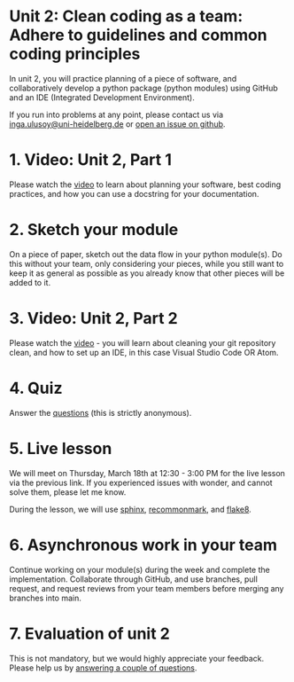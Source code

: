 # Unit 2: Clean coding as a team: Adhere to guidelines and common coding principles

In unit 2, you will practice planning of a piece of software, and collaboratively develop a python package (python modules) using GitHub and an IDE (Integrated Development Environment).

If you run into problems at any point, please contact us via inga.ulusoy@uni-heidelberg.de or [open an issue on github](https://docs.github.com/en/github/managing-your-work-on-github/creating-an-issue).

# 1. Video: Unit 2, Part 1
Please watch the [video](https://youtu.be/DlvdckeZve8) to learn about planning your software, best coding practices, and how you can use a docstring for your documentation.

# 2. Sketch your module
On a piece of paper, sketch out the data flow in your python module(s). Do this without your team, only considering your pieces, while you still want to keep it as general as possible as you already know that other pieces will be added to it.

# 3. Video: Unit 2, Part 2
Please watch the [video](https://youtu.be/tG2EZdlOXFA) - you will learn about cleaning your git repository clean, and how to set up an IDE, in this case Visual Studio Code OR Atom.

# 4. Quiz
Answer the [questions](https://forms.gle/b5Mn9Q7gs1EugViJ8) (this is strictly anonymous).

# 5. Live lesson
We will meet on Thursday, March 18th at 12:30 - 3:00 PM for the live lesson via the previous link. If you experienced issues with wonder, and cannot solve them, please let me know.

During the lesson, we will use [sphinx](https://www.sphinx-doc.org/en/master/), [recommonmark](https://recommonmark.readthedocs.io/en/latest/), and [flake8](https://pypi.org/project/flake8/).

# 6. Asynchronous work in your team
Continue working on your module(s) during the week and complete the implementation. Collaborate through GitHub, and use branches, pull request, and request reviews from your team members before merging any branches into main.

# 7. Evaluation of unit 2
This is not mandatory, but we would highly appreciate your feedback. Please help us by [answering a couple of questions](https://forms.gle/myvRaYH7xTocHp1WA).
